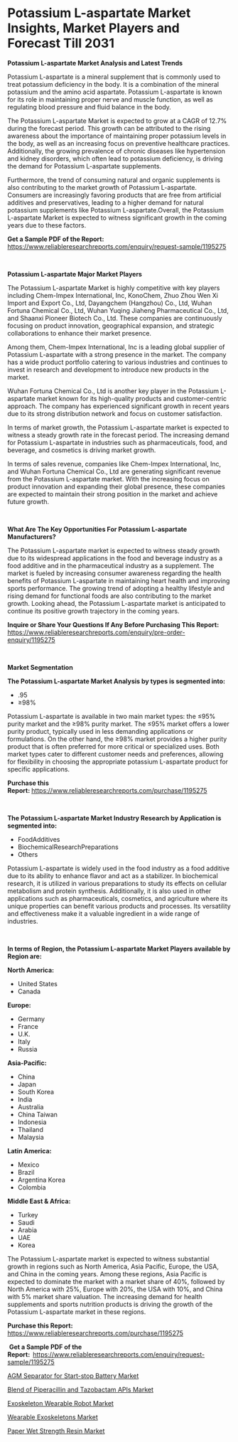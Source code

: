<p><h1>Potassium L-aspartate Market Insights, Market Players and Forecast Till 2031</h1></p><p><strong>Potassium L-aspartate Market Analysis and Latest Trends</strong></p>
<p><p>Potassium L-aspartate is a mineral supplement that is commonly used to treat potassium deficiency in the body. It is a combination of the mineral potassium and the amino acid aspartate. Potassium L-aspartate is known for its role in maintaining proper nerve and muscle function, as well as regulating blood pressure and fluid balance in the body.</p><p>The Potassium L-aspartate Market is expected to grow at a CAGR of 12.7% during the forecast period. This growth can be attributed to the rising awareness about the importance of maintaining proper potassium levels in the body, as well as an increasing focus on preventive healthcare practices. Additionally, the growing prevalence of chronic diseases like hypertension and kidney disorders, which often lead to potassium deficiency, is driving the demand for Potassium L-aspartate supplements.</p><p>Furthermore, the trend of consuming natural and organic supplements is also contributing to the market growth of Potassium L-aspartate. Consumers are increasingly favoring products that are free from artificial additives and preservatives, leading to a higher demand for natural potassium supplements like Potassium L-aspartate.Overall, the Potassium L-aspartate Market is expected to witness significant growth in the coming years due to these factors.</p></p>
<p><strong>Get a Sample PDF of the Report:&nbsp;</strong> <a href="https://www.reliableresearchreports.com/enquiry/request-sample/1195275">https://www.reliableresearchreports.com/enquiry/request-sample/1195275</a></p>
<p>&nbsp;</p>
<p><strong>Potassium L-aspartate Major Market Players</strong></p>
<p><p>The Potassium L-aspartate Market is highly competitive with key players including Chem-Impex International, Inc, KonoChem, Zhuo Zhou Wen Xi Import and Export Co., Ltd, Dayangchem (Hangzhou) Co., Ltd, Wuhan Fortuna Chemical Co., Ltd, Wuhan Yuqing Jiaheng Pharmaceutical Co., Ltd, and Shaanxi Pioneer Biotech Co., Ltd. These companies are continuously focusing on product innovation, geographical expansion, and strategic collaborations to enhance their market presence.</p><p>Among them, Chem-Impex International, Inc is a leading global supplier of Potassium L-aspartate with a strong presence in the market. The company has a wide product portfolio catering to various industries and continues to invest in research and development to introduce new products in the market. </p><p>Wuhan Fortuna Chemical Co., Ltd is another key player in the Potassium L-aspartate market known for its high-quality products and customer-centric approach. The company has experienced significant growth in recent years due to its strong distribution network and focus on customer satisfaction.</p><p>In terms of market growth, the Potassium L-aspartate market is expected to witness a steady growth rate in the forecast period. The increasing demand for Potassium L-aspartate in industries such as pharmaceuticals, food, and beverage, and cosmetics is driving market growth.</p><p>In terms of sales revenue, companies like Chem-Impex International, Inc, and Wuhan Fortuna Chemical Co., Ltd are generating significant revenue from the Potassium L-aspartate market. With the increasing focus on product innovation and expanding their global presence, these companies are expected to maintain their strong position in the market and achieve future growth.</p></p>
<p>&nbsp;</p>
<p><strong>What Are The Key Opportunities For Potassium L-aspartate Manufacturers?</strong></p>
<p><p>The Potassium L-aspartate market is expected to witness steady growth due to its widespread applications in the food and beverage industry as a food additive and in the pharmaceutical industry as a supplement. The market is fueled by increasing consumer awareness regarding the health benefits of Potassium L-aspartate in maintaining heart health and improving sports performance. The growing trend of adopting a healthy lifestyle and rising demand for functional foods are also contributing to the market growth. Looking ahead, the Potassium L-aspartate market is anticipated to continue its positive growth trajectory in the coming years.</p></p>
<p><strong>Inquire or Share Your Questions If Any Before Purchasing This Report:</strong> <a href="https://www.reliableresearchreports.com/enquiry/pre-order-enquiry/1195275">https://www.reliableresearchreports.com/enquiry/pre-order-enquiry/1195275</a></p>
<p>&nbsp;</p>
<p><strong>Market Segmentation</strong></p>
<p><strong>The Potassium L-aspartate Market Analysis by types is segmented into:</strong></p>
<p><ul><li>.95</li><li>≥98%</li></ul></p>
<p><p>Potassium L-aspartate is available in two main market types: the ≤95% purity market and the ≥98% purity market. The ≤95% market offers a lower purity product, typically used in less demanding applications or formulations. On the other hand, the ≥98% market provides a higher purity product that is often preferred for more critical or specialized uses. Both market types cater to different customer needs and preferences, allowing for flexibility in choosing the appropriate potassium L-aspartate product for specific applications.</p></p>
<p><strong>Purchase this Report:&nbsp;</strong><a href="https://www.reliableresearchreports.com/purchase/1195275">https://www.reliableresearchreports.com/purchase/1195275</a></p>
<p>&nbsp;</p>
<p><strong>The Potassium L-aspartate Market Industry Research by Application is segmented into:</strong></p>
<p><ul><li>FoodAdditives</li><li>BiochemicalResearchPreparations</li><li>Others</li></ul></p>
<p><p>Potassium L-aspartate is widely used in the food industry as a food additive due to its ability to enhance flavor and act as a stabilizer. In biochemical research, it is utilized in various preparations to study its effects on cellular metabolism and protein synthesis. Additionally, it is also used in other applications such as pharmaceuticals, cosmetics, and agriculture where its unique properties can benefit various products and processes. Its versatility and effectiveness make it a valuable ingredient in a wide range of industries.</p></p>
<p>&nbsp;</p>
<p><strong>In terms of Region, the Potassium L-aspartate Market Players available by Region are:</strong></p>
<p>
    <p> <strong> North America: </strong>
        <ul>
            <li>United States</li>
            <li>Canada</li>
        </ul>
        </p> 
    <p> <strong> Europe: </strong>
        <ul>
            <li>Germany</li>
            <li>France</li>
            <li>U.K.</li>
            <li>Italy</li>
            <li>Russia</li>
        </ul>
        </p> 
    <p> <strong> Asia-Pacific: </strong>
        <ul>
            <li>China</li>
            <li>Japan</li>
            <li>South Korea</li>
            <li>India</li>
            <li>Australia</li>
            <li>China Taiwan</li>
            <li>Indonesia</li>
            <li>Thailand</li>
            <li>Malaysia</li>
        </ul>
        </p> 
    <p> <strong> Latin America: </strong>
        <ul>
            <li>Mexico</li>
            <li>Brazil</li>
            <li>Argentina Korea</li>
            <li>Colombia</li>
        </ul>
        </p> 
    <p> <strong> Middle East & Africa: </strong>
        <ul>
            <li>Turkey</li>
            <li>Saudi</li>
            <li>Arabia</li>
            <li>UAE</li>
            <li>Korea</li>
        </ul>
    </p>
    </p>
<p><p>The Potassium L-aspartate market is expected to witness substantial growth in regions such as North America, Asia Pacific, Europe, the USA, and China in the coming years. Among these regions, Asia Pacific is expected to dominate the market with a market share of 40%, followed by North America with 25%, Europe with 20%, the USA with 10%, and China with 5% market share valuation. The increasing demand for health supplements and sports nutrition products is driving the growth of the Potassium L-aspartate market in these regions.</p></p>
<p><strong>Purchase this Report: </strong><a href="https://www.reliableresearchreports.com/purchase/1195275">https://www.reliableresearchreports.com/purchase/1195275</a></p>
<p>&nbsp;<strong>Get a Sample PDF of the Report:&nbsp;&nbsp;</strong><a href="https://www.reliableresearchreports.com/enquiry/request-sample/1195275">https://www.reliableresearchreports.com/enquiry/request-sample/1195275</a></p>
<p><strong></strong></p>
<p><p><a href="https://github.com/juniordelafrance/Market-Research-Report-List-1/blob/main/agm-separator-for-start-stop-battery-market.md">AGM Separator for Start-stop Battery Market</a></p><p><a href="https://github.com/rahu1506/Market-Research-Report-List-2/blob/main/blend-of-piperacillin-and-tazobactam-apis-market.md">Blend of Piperacillin and Tazobactam APIs Market</a></p><p><a href="https://issuu.com/reportprime-2/docs/exoskeleton-wearable-robot-market-size-2030.pptx">Exoskeleton Wearable Robot Market</a></p><p><a href="https://issuu.com/reportprime-2/docs/wearable-exoskeletons-market-size-2030.pptx">Wearable Exoskeletons Market</a></p><p><a href="https://github.com/FassouRP/Market-Research-Report-List-3/blob/main/paper-wet-strength-resin-market.md">Paper Wet Strength Resin Market</a></p></p>